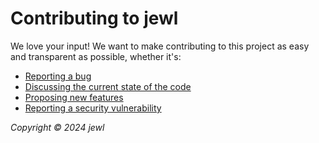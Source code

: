 # Contributing to jewl
We love your input! We want to make contributing to this project as easy and transparent as possible, whether it's:

- [Reporting a bug](https://github.com/jewl-app/.github/issues/new?assignees=&labels=bug&template=bug.yaml&title=%5BBug%5D+)
- [Discussing the current state of the code](https://github.com/jewl-app/.github/issues/new?assignees=&labels=technical-debt&template=debt.yaml&title=%5BTechnical%5D+)
- [Proposing new features](https://github.com/jewl-app/.github/issues/new?assignees=&labels=feature&template=feature.yaml&title=%5BFeature%5D+)
- [Reporting a security vulnerability](https://github.com/jewl-app/.github/security/policy)

*Copyright © 2024 jewl*
